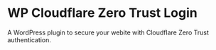 # WP Cloudflare Zero Trust Login

A WordPress plugin to secure your webite with Cloudflare Zero Trust authentication.
